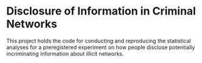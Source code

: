 # Disclosure of Information in Criminal Networks

This project holds the code for conducting and reproducing the statistical
analyses for a preregistered experiment on how people disclose potentially
incriminating information about illicit networks.